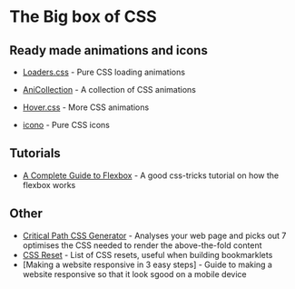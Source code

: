 # The Big box of CSS

## Ready made animations and icons
 - [Loaders.css](https://github.com/sbrl/thebigwarehouse/blob/master/BigBoxOfJavascript.md) - Pure CSS loading animations
 - [AniCollection](https://anicollection.github.io/#/) - A collection of CSS animations
 - [Hover.css](https://ianlunn.github.io/Hover/) - More CSS animations

 - [icono](https://saeedalipoor.github.io/icono/) - Pure CSS icons

## Tutorials
 - [A Complete Guide to Flexbox](https://css-tricks.com/snippets/css/a-guide-to-flexbox/) - A good css-tricks tutorial on how the flexbox works

## Other
 - [Critical Path CSS Generator](http://jonassebastianohlsson.com/criticalpathcssgenerator/) - Analyses your web page and picks out 7 optimises the CSS needed to render the above-the-fold content
 - [CSS Reset](http://www.cssreset.com/) - List of CSS resets, useful when building bookmarklets
 - [Making a website responsive in 3 easy steps] - Guide to making a website responsive so that it look sgood on a mobile device

